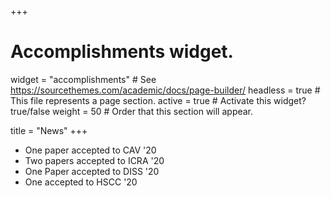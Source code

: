 +++
# Accomplishments widget.
widget = "accomplishments"  # See https://sourcethemes.com/academic/docs/page-builder/
headless = true  # This file represents a page section.
active = true  # Activate this widget? true/false
weight = 50  # Order that this section will appear.

title = "News"
+++


<ul>
  <li>One paper accepted to CAV '20</li>
  <li>Two papers accepted to ICRA '20</li>
  <li>One Paper accepted to DISS '20</li>
  <li>One accepted to HSCC '20</li>
</ul>
